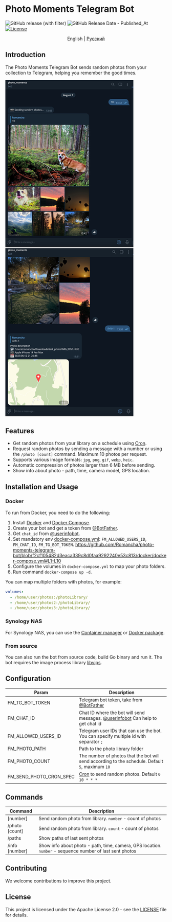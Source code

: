 # Photo Moments Telegram Bot

![GitHub release (with filter)](https://img.shields.io/github/v/release/Romancha/photo-moments-telegram-bot)
![GitHub Release Date - Published_At](https://img.shields.io/github/release-date/romancha/photo-moments-telegram-bot)
[![License](https://img.shields.io/badge/license-Apache%202.0-blue.svg)](https://github.com/Romancha/photo-moments-telegram-bot/blob/master/LICENSE)

<p align="center">
  <span>English</span> |
  <a href="https://github.com/Romancha/photo-moments-telegram-bot/tree/master/lang/ru#photo-moments-telegram-bot">Русский</a>
</p>

## Introduction

The Photo Moments Telegram Bot sends random photos from your collection to Telegram, helping you remember the good
times.

<img src="images/example_photo.jpg" width="400px">
<img src="images/example_photo_info.jpg" width="400px">

## Features

- Get random photos from your library on a schedule using [Cron](https://en.wikipedia.org/wiki/Cron).
- Request random photos by sending a message with a number or using the `/photo [count]` command. Maximum 10 photos per
  request.
- Supports various image formats: `jpg`, `png`, `gif`, `webp`, `heic`.
- Automatic compression of photos larger than 6 MB before sending.
- Show info about photo - path, time, camera model, GPS location.

## Installation and Usage

### Docker

To run from Docker, you need to do the following:

1. Install [Docker](https://docs.docker.com/get-docker/)
   and [Docker Compose](https://docs.docker.com/compose/install/).
2. Create your bot and get a token from [@BotFather](https://t.me/BotFather).
3. Get `chat_id` from [@userinfobot](https://t.me/userinfobot).
4. Set mandatory
   env [docker-compose.yml](/docker/docker-compose.yml): ``FM_ALLOWED_USERS_ID``, ``FM_CHAT_ID``, ``FM_TG_BOT_TOKEN``.
   https://github.com/Romancha/photo-moments-telegram-bot/blob/f2cf105482d3eaca339c8d0faa9292240e53c813/docker/docker-compose.yml#L1-L10
5. Configure the volumes in `docker-compose.yml` to map your photo folders.
6. Run command ``docker-compose up -d``.

You can map multiple folders with photos, for example:

```yaml
volumes:
  - /home/user/photos:/photoLibrary/
  - /home/user/photos2:/photoLibrary/
  - /home/user/photos3:/photoLibrary/
```

### Synology NAS

For Synology NAS, you can use the [Container manager](https://www.synology.com/en-us/dsm/packages/ContainerManager)
or [Docker package](https://www.synology.com/en-us/dsm/packages/Docker).

### From source

You can also run the bot from source code, build Go binary and run it. The bot requires the image process
library [libvips](https://www.libvips.org/).

## Configuration

| Param                   | Description                                                                                                |
|-------------------------|------------------------------------------------------------------------------------------------------------|
| FM_TG_BOT_TOKEN         | Telegram bot token, take from [@BotFather](https://t.me/BotFather)                                         |
| FM_CHAT_ID              | Chat ID where the bot will send messages. [@userinfobot](https://t.me/userinfobot) Can help to get chat id |
| FM_ALLOWED_USERS_ID     | Telegram user IDs that can use the bot. You can specify multiple id with separator ``;``                   |
| FM_PHOTO_PATH           | Path to the photo library folder                                                                           |
| FM_PHOTO_COUNT          | The number of photos that the bot will send according to the schedule. Default ``5``, maximum ``10``       |
| FM_SEND_PHOTO_CRON_SPEC | [Cron](https://en.wikipedia.org/wiki/Cron) to send random photos. Default ``0 10 * * *``                   |

## Commands

| Command        | Description                                                                                                |
|----------------|------------------------------------------------------------------------------------------------------------|
| [number]       | Send random photo from library. ``number`` - count of photos                                               |
| /photo [count] | Send random photo from library. ``count`` - count of photos                                                |
| /paths         | Show paths of last sent photos                                                                             |
| /info [number] | Show info about photo - path, time, camera, GPS location. ``number`` - sequence number of last sent photos |

## Contributing

We welcome contributions to improve this project.

## License

This project is licensed under the Apache License 2.0 - see the [LICENSE](LICENSE) file for details.
